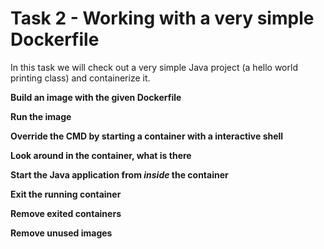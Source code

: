 # Task 2 - Working with a very simple Dockerfile

In this task we will check out a very simple Java project (a hello world printing class) and containerize it.  


**Build an image with the given Dockerfile**

**Run the image**

**Override the CMD by starting a container with a interactive shell**  

**Look around in the container, what is there**

**Start the Java application from _inside_ the container**

**Exit the running container**

**Remove exited containers**

**Remove unused images**